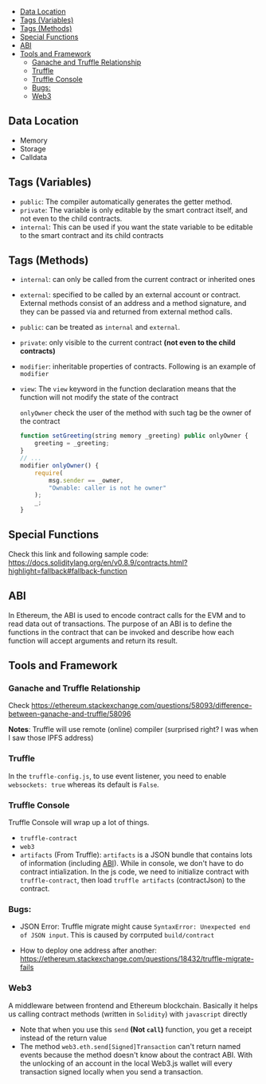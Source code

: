 - [Data Location](#data-location)
- [Tags (Variables)](#tags-variables)
- [Tags (Methods)](#tags-methods)
- [Special Functions](#special-functions)
- [ABI](#abi)
- [Tools and Framework](#tools-and-framework)
  - [Ganache and Truffle Relationship](#ganache-and-truffle-relationship)
  - [Truffle](#truffle)
  - [Truffle Console](#truffle-console)
  - [Bugs:](#bugs)
  - [Web3](#web3)

## Data Location

- Memory
- Storage
- Calldata

## Tags (Variables)

- `public`: The compiler automatically generates the getter method.
- `private`: The variable is only editable by the smart contract itself, and not even to the child contracts.
- `internal`: This can be used if you want the state variable to be editable to the smart contract and its child contracts

## Tags (Methods)

- `internal`: can only be called from the current contract or inherited ones
- `external`: specified to be called by an external account or contract. External methods consist of an address and a method signature, and they can be passed via and returned from external method calls.
- `public`: can be treated as `internal` and `external`.
- `private`: only visible to the current contract **(not even to the child contracts)**
- `modifier`: inheritable properties of contracts. Following is an example of `modifier`
- `view`: The `view` keyword in the function declaration means that the function will not modify the state of the contract

  `onlyOwner` check the user of the method with such tag be the owner of the contract

  ```js
  function setGreeting(string memory _greeting) public onlyOwner {
      greeting = _greeting;
  }
  // ...
  modifier onlyOwner() {
      require(
          msg.sender == _owner,
          "Ownable: caller is not he owner"
      );
      _;
  }
  ```

## Special Functions

Check this link and following sample code: https://docs.soliditylang.org/en/v0.8.9/contracts.html?highlight=fallback#fallback-function

## ABI

In Ethereum, the ABI is used to encode contract calls for the EVM and to read data out of transactions. The purpose of an ABI is to define the functions in the contract that
can be invoked and describe how each function will accept arguments and return its result.

## Tools and Framework

### Ganache and Truffle Relationship

Check https://ethereum.stackexchange.com/questions/58093/difference-between-ganache-and-truffle/58096

**Notes**: Truffle will use remote (online) compiler (surprised right? I was when I saw those IPFS address)

### Truffle

In the `truffle-config.js`, to use event listener, you need to enable `websockets: true` whereas its default is `False`.

### Truffle Console

Truffle Console will wrap up a lot of things.

- `truffle-contract`
- `web3`
- `artifacts` (From Truffle): `artifacts` is a JSON bundle that contains lots of information (including [ABI](#abi)). While in console, we don't have to do contract intialization. In the js code, we need to initialize contract with `truffle-contract`, then load `truffle artifacts` (contractJson) to the contract.

### Bugs:

- JSON Error: Truffle migrate might cause `SyntaxError: Unexpected end of JSON input`. This is caused by corrputed `build/contract`

- How to deploy one address after another: https://ethereum.stackexchange.com/questions/18432/truffle-migrate-fails

### Web3

A middleware between frontend and Ethereum blockchain. Basically it helps us calling contract methods (written in `Solidity`) with `javascript` directly

- Note that when you use this `send` **(Not `call`)** function, you get a receipt instead of the return value
- The method `web3.eth.send[Signed]Transaction` can't return named events because the method doesn't know about the contract ABI. With the unlocking of an account in the local Web3.js wallet will every transaction signed locally when you send a transaction.
